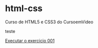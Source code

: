 # html-css
 Curso de HTML5 e CSS3 do CursoemVideo


teste

<a href="https://riaanpaatrick.github.io/html-css/exercicios/ex001/index.html">Executar o exercicio 001</a>